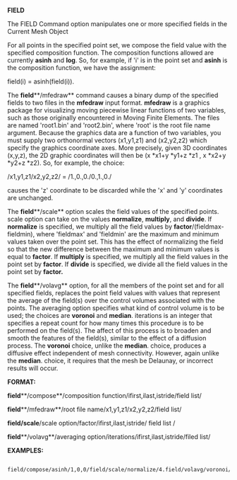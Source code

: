 
 **FIELD**

  The FIELD Command option manipulates one or more specified fields in
  the Current Mesh Object
 
  For all points in the specified point set, we compose the field
  value with the specified composition function. The composition
  functions allowed are currently **asinh** and **log**. So, for
  example, if 'i' is in the point set and **asinh** is the composition
  function, we have the assignment:
 
   field(i) = asinh(field(i)).
 
  The **field****/mfedraw** command causes a binary dump of the
  specified fields to two files in the **mfedraw** input format.
  **mfedraw** is a graphics package for visualizing moving piecewise
  linear functions of two variables, such as those originally
  encountered in Moving Finite Elements. The files are named
  'root1.bin' and 'root2.bin', where 'root' is the root file name
  argument. Because the graphics data are a function of two variables,
  you must supply two orthonormal vectors (x1,y1,z1) and (x2,y2,z2)
  which specify the graphics coordinate axes. More precisely, given 3D
  coordinates (x,y,z), the 2D graphic coordinates will then be
  (x
*x1+y
*y1+z
*z1 , x
*x2+y
*y2+z
*z2). So, for example, the
  choice:
 
   /x1,y1,z1/x2,y2,z2/ = /1.,0.,0./0.,1.,0./
 
  causes the 'z' coordinate to be discarded while the 'x' and 'y'
  coordinates are unchanged.
 
  The **field****/scale** option scales the field values of the
  specified points. scale option can take on the values **normalize**,
  **multiply**, and **divide**. If **normalize** is specified, we
  multiply all the field values by **factor**/(fieldmax-fieldmin),
  where 'fieldmax' and 'fieldmin' are the maximum and minimum values
  taken over the point set. This has the effect of normalizing the
  field so that the new difference between the maximum and minimum
  values is equal to **factor**. If **multiply** is specified, we
  multiply all the field values in the point set by **factor**. If
  **divide** is specified, we divide all the field values in the point
  set by **factor.**
 
  The **field****/volavg** option, for all the members of the point
  set and for all specified fields, replaces the point field values
  with values that represent the average of the field(s) over the
  control volumes associated with the points. The averaging option
  specifies what kind of control volume is to be used; the choices are
  **voronoi** and **median**. iterations is an integer that specifies
  a repeat count for how many times this procedure is to be performed
  on the field(s). The affect of this process is to broaden and smooth
  the features of the field(s), similar to the effect of a diffusion
  process. The **voronoi** choice, unlike the **median**. choice,
  produces a diffusive effect independent of mesh connectivity.
  However, again unlike the **median**. choice, it requires that the
  mesh be Delaunay, or incorrect results will occur.

 **FORMAT:**

  **field****/compose**/composition
  function/ifirst,ilast,istride/field list/

  **field****/mfedraw**/root file name/x1,y1,z1/x2,y2,z2/field list/

  **field/scale**/scale option/factor/ifirst,ilast,istride/ field
  list /

  **field****/volavg**/averaging
  option/iterations/ifirst,ilast,istride/filed list/

 **EXAMPLES:**

     field/compose/asinh/1,0,0/field/scale/normalize/4.field/volavg/voronoi/4/1
